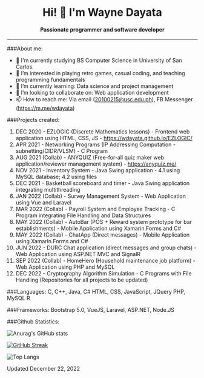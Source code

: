 <h1 align="center">
    Hi! 👋 I'm Wayne Dayata
</h1>
<h4 align="center">
    Passionate programmer and software developer  
</h4>
<hr>

###About me: 
- 🌱 I'm currently studying BS Computer Science in University of San Carlos.
- 👀 I’m interested in playing retro games, casual coding, and teaching programming fundamentals
- 🌱 I’m currently learning: Data science and project management 
- 💞️ I’m looking to collaborate on: Web application development
- 📫 How to reach me: Via email (20100215@usc.edu.ph), FB Messenger (https://m.me/wdayata)

###Projects created:
1. DEC 2020 - EZLOGIC (Discrete Mathematics lessons) - Frontend web application using HTML, CSS, JS - https://wdayata.github.io/EZLOGIC/
2. APR 2021 - Networking Programs (IP Addressing Computation - subnetting/CIDR/VLSM) - C Program
3. AUG 2021 (Collab) - ANYQUIZ (Free-for-all quiz maker web application/reviewer management system) - https://anyquiz.me/
4. NOV 2021 - Inventory System - Java Swing application - 4.1 using MySQL database; 4.2 using files
5. DEC 2021 - Basketball scoreboard and timer - Java Swing application integrating multithreading
6. JAN 2022 (Collab) - Survey Management System - Web Application using Vue and Laravel 
7. MAR 2022 (Collab) - Payroll System and Employee Tracking - C Program integrating File Handling and Data Structures
8. MAY 2022 (Collab) - AutoBar (POS + Reward system prototype for bar establishments) - Mobile Application using Xamarin.Forms and C#
9. MAY 2022 (Collab) - ChatApp (Direct messages) - Mobile Application using Xamarin.Forms and C#
10. JUN 2022 - DURC Chat application (direct messages and group chats) - Web Application using ASP.NET MVC and SignalR
11. SEP 2022 (Collab) - HomeHero (Household maintenance job platform) - Web Application using PHP and MySQL
12. DEC 2022 - Cryptography Algorithm Simulation - C Programs with File Handling
(Repositories for all projects to be updated)

###Languages:
C, C++, Java, C#
HTML, CSS, JavaScript, JQuery
PHP, MySQL
R

###Frameworks:
Bootstrap 5.0, VueJS, Laravel, ASP.NET, Node.JS

###Github Statistics:

![Anurag's GitHub stats](https://github-readme-stats.vercel.app/api?username=20100215&count_private=true&theme=dark)

[![GitHub Streak](https://streak-stats.demolab.com/?user=20100215&theme=dark)](https://git.io/streak-stats)

![Top Langs](https://github-readme-stats.vercel.app/api/top-langs/?username=20100215&layout=compact&theme=dark)


<!---
20100215/20100215 is a ✨ special ✨ repository because its `README.md` (this file) appears on your GitHub profile.
You can click the Preview link to take a look at your changes.
--->

Updated December 22, 2022
